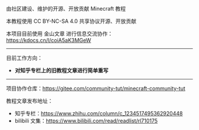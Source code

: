 由社区建设、维护的开源、开放贡献 Minecraft 教程

本教程使用 CC BY-NC-SA 4.0 共享协议开源、开放贡献

本项目目前使用 金山文章 进行信息交流协作：https://kdocs.cn/l/coiA5aK3MGeW

---

目前工作方向：
- **对知乎专栏上的旧教程文章进行简单重写**

---

项目协作仓库：https://gitee.com/community-tut/minecraft-community-tut

教程文章发布地址：
- 知乎专栏：https://www.zhihu.com/column/c_1234517495362920448
- bilibili 文集：https://www.bilibili.com/read/readlist/rl710175

